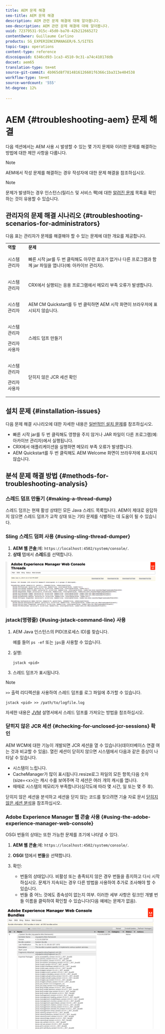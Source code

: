 ```yaml
---
title: AEM 문제 해결
seo-title: AEM 문제 해결
description: AEM 관련 문제 해결에 대해 알아봅니다.
seo-description: AEM 관련 문제 해결에 대해 알아봅니다.
uuid: 72379531-915c-45d0-ba70-42b212665272
contentOwner: Guillaume Carlino
products: SG_EXPERIENCEMANAGER/6.5/SITES
topic-tags: operations
content-type: reference
discoiquuid: 6346cd93-1ca3-4510-9c31-a74c41017ddb
docset: aem65
translation-type: tm+mt
source-git-commit: 4b965d8f7814816126601f6366c1ba313e404538
workflow-type: tm+mt
source-wordcount: '555'
ht-degree: 12%

---
```



# AEM {#troubleshooting-aem} 문제 해결

다음 섹션에서는 AEM 사용 시 발생할 수 있는 몇 가지 문제와 이러한 문제를 해결하는 방법에 대한 제안 사항을 다룹니다.

>[!NOTE]
>
>AEM에서 작성 문제를 해결하는 경우 작성자에 대한 문제 해결을 참조하십시오.[](/help/sites-authoring/troubleshooting.md)

>[!NOTE]
>
>문제가 발생하는 경우 인스턴스(릴리스 및 서비스 팩)에 대한 [알려진 문제](/help/release-notes/known-issues.md) 목록을 확인하는 것이 유용할 수 있습니다.

## 관리자의 문제 해결 시나리오 {#troubleshooting-scenarios-for-administrators}

다음 표는 관리자가 문제를 해결해야 할 수 있는 문제에 대한 개요를 제공합니다.

<table>
 <tbody>
  <tr>
   <td><strong>역할</strong></td>
   <td><strong>문제 </strong></td>
  </tr>
  <tr>
   <td>시스템 관리자</td>
   <td><p>빠른 시작 jar를 두 번 클릭해도 아무런 효과가 없거나 다른 프로그램과 함께 jar 파일을 엽니다(예: 아카이브 관리자).</p> </td>
  </tr>
  <tr>
   <td><p>시스템 관리자</p> </td>
   <td><p>CRX에서 실행되는 응용 프로그램에서 메모리 부족 오류가 발생합니다.</p> </td>
  </tr>
  <tr>
   <td><p>시스템 관리자</p> </td>
   <td><p>AEM CM Quickstart를 두 번 클릭하면 AEM 시작 화면이 브라우저에 표시되지 않습니다.</p> </td>
  </tr>
  <tr>
   <td><p>시스템 관리자</p> <p>관리자 사용자</p> </td>
   <td><p>스레드 덤프 만들기</p> </td>
  </tr>
  <tr>
   <td><p>시스템 관리자</p> <p>관리자 사용자</p> </td>
   <td><p>닫히지 않은 JCR 세션 확인</p> </td>
  </tr>
 </tbody>
</table>

## 설치 문제 {#installation-issues}

다음 문제 해결 시나리오에 대한 자세한 내용은 [일반적인 설치 문제](/help/sites-deploying/troubleshooting.md#common-installation-issues)를 참조하십시오.

* 빠른 시작 jar를 두 번 클릭해도 영향을 주지 않거나 JAR 파일이 다른 프로그램(예: 아카이브 관리자)에서 실행됩니다.
* CRX에서 애플리케이션을 실행하면 메모리 부족 오류가 발생합니다.
* AEM Quickstart를 두 번 클릭해도 AEM Welcome 화면이 브라우저에 표시되지 않습니다.

## 분석 문제 해결 방법 {#methods-for-troubleshooting-analysis}

### 스레드 덤프 만들기 {#making-a-thread-dump}

스레드 덤프는 현재 활성 상태인 모든 Java 스레드 목록입니다. AEM이 제대로 응답하지 않으면 스레드 덤프가 교착 상태 또는 기타 문제를 식별하는 데 도움이 될 수 있습니다.

### Sling 스레드 덤퍼 사용 {#using-sling-thread-dumper}

1. **AEM 웹 콘솔**;예: `https://localhost:4502/system/console/`.
1. **상태** 탭에서 **스레드**&#x200B;를 선택합니다.

![screen_shot_2012-02-13at43925pm](assets/screen_shot_2012-02-13at43925pm.png)

### jstack(명령줄) {#using-jstack-command-line} 사용

1. AEM Java 인스턴스의 PID(프로세스 ID)를 찾습니다.

   예를 들어 `ps -ef` 또는 `jps`을 사용할 수 있습니다.

1. 실행:

   `jstack <pid>`

1. 스레드 덤프가 표시됩니다.

>[!NOTE]
>
>`>>` 출력 리디렉션을 사용하여 스레드 덤프를 로그 파일에 추가할 수 있습니다.
>
>`jstack <pid> >> /path/to/logfile.log`

자세한 내용은 [JVM](https://helpx.adobe.com/cq/kb/TakeThreadDump.html) 설명서에서 스레드 덤프를 가져오는 방법을 참조하십시오.

### 닫히지 않은 JCR 세션 {#checking-for-unclosed-jcr-sessions} 확인

AEM WCM에 대한 기능이 개발되면 JCR 세션을 열 수 있습니다(데이터베이스 연결 여는 것과 비교할 수 있음). 열린 세션이 닫히지 않으면 시스템에서 다음과 같은 증상이 나타날 수 있습니다.

* 시스템이 느립니다.
* CacheManager가 많이 표시됩니다.resize로그 파일의 모든 항목;다음 숫자(size=&lt;x>)는 캐시 수를 보여주며 각 세션은 여러 개의 캐시를 엽니다.
* 때때로 시스템의 메모리가 부족합니다(심각도에 따라 몇 시간, 일 또는 몇 주 후).

닫히지 않은 세션을 분석하고 세션을 닫지 않는 코드를 찾으려면 기술 자료 문서 [닫히지 않은 세션 분석](https://helpx.adobe.com/crx/kb/AnalyzeUnclosedSessions.html)을 참조하십시오.

### Adobe Experience Manager 웹 콘솔 사용 {#using-the-adobe-experience-manager-web-console}

OSGi 번들의 상태는 또한 가능한 문제를 조기에 나타낼 수 있다.

1. **AEM 웹 콘솔**;예: `https://localhost:4502/system/console/`.
1. **OSGI** 탭에서 **번들**&#x200B;을 선택합니다.
1. 확인:

   * 번들의 상태입니다. 비활성 또는 충족되지 않은 경우 번들을 중지하고 다시 시작하십시오. 문제가 지속되는 경우 다른 방법을 사용하여 추가로 조사해야 할 수 있습니다.
   * 번들 중 어느 것에도 종속성이 없는지 여부. 이러한 세부 사항은 링크인 개별 번들 이름을 클릭하여 확인할 수 있습니다(다음 예에는 문제가 없음).

![screen_shot_2012-02-13at44706pm](assets/screen_shot_2012-02-13at44706pm.png)

